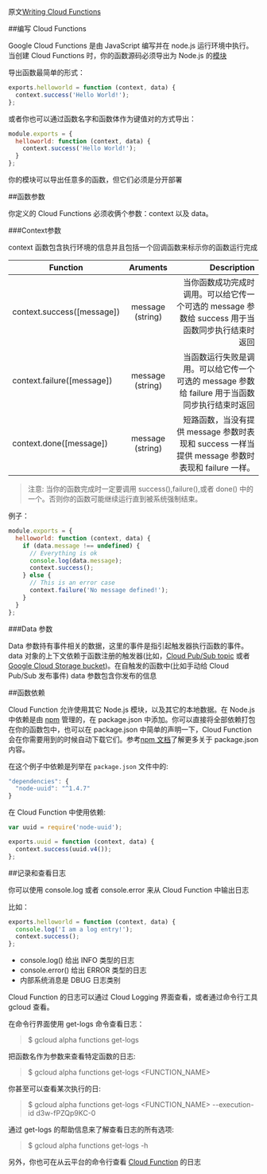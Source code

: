 原文[Writing Cloud Functions](https://cloud.google.com/functions/writing)

##编写 Cloud Functions

Google Cloud Functions 是由 JavaScript 编写并在 node.js 运行环境中执行。当创建 Cloud Functions 时，你的函数源码必须导出为 Node.js 的[模块](https://nodejs.org/api/modules.html)

导出函数最简单的形式：

```js
exports.helloworld = function (context, data) {
  context.success('Hello World!');
};
```

或者你也可以通过函数名字和函数体作为键值对的方式导出：

```js
module.exports = {
  helloworld: function (context, data) {
    context.success('Hello World!');
  }
};
```

你的模块可以导出任意多的函数，但它们必须是分开部署

##函数参数

你定义的 Cloud Functions 必须收俩个参数：context 以及 data。

###Context参数

context 函数包含执行环境的信息并且包括一个回调函数来标示你的函数运行完成

| Function       | Aruments           | Description  |
| ------------- |:-------------:| -----:|
|context.success([message])|message (string)|当你函数成功完成时调用。可以给它传一个可选的 message 参数给 success 用于当函数同步执行结束时返回|
|context.failure([message])|message (string)|当函数运行失败是调用。可以给它传一个可选的 message 参数给 failure 用于当函数同步执行结束时返回|
|context.done([message])|message (string)|短路函数，当没有提供 message 参数时表现和 success 一样当提供 message 参数时表现和 failure 一样。|

>注意: 当你的函数完成时一定要调用 success(),failure(),或者 done() 中的一个。否则你的函数可能继续运行直到被系统强制结束。

例子：

```js
module.exports = {
  helloworld: function (context, data) {
    if (data.message !== undefined) {
      // Everything is ok
      console.log(data.message);
      context.success();
    } else {
      // This is an error case
      context.failure('No message defined!');
    }
  }
};
```

###Data 参数

Data 参数持有事件相关的数据，这里的事件是指引起触发器执行函数的事件。data 对象的上下文依赖于函数注册的触发器(比如，[Cloud Pub/Sub topic](https://cloud.google.com/pubsub/docs) 或者 [Google Cloud Storage bucket](https://cloud.google.com/storage/docs/))。在自触发的函数中(比如手动给 Cloud Pub/Sub 发布事件) data 参数包含你发布的信息

##函数依赖

Cloud Function 允许使用其它 Node.js 模块，以及其它的本地数据。在 Node.js 中依赖是由 [npm](https://docs.npmjs.com/) 管理的，在 package.json 中添加。你可以直接将全部依赖打包在你的函数包中，也可以在 package.json 中简单的声明一下，Cloud Function 会在你需要用到的时候自动下载它们。参考[npm 文档](https://docs.npmjs.com/files/package.json)了解更多关于 package.json 内容。

在这个例子中依赖是列举在 `package.json` 文件中的:

```js
"dependencies": {
  "node-uuid": "^1.4.7"
}
```
在 Cloud Function 中使用依赖:

```js
var uuid = require('node-uuid');

exports.uuid = function (context, data) {
  context.success(uuid.v4());
};
```

##记录和查看日志

你可以使用 console.log 或者 console.error 来从 Cloud Function 中输出日志

比如：

```js
exports.helloworld = function (context, data) {
  console.log('I am a log entry!');
  context.success();
};
```

* console.log() 给出 INFO 类型的日志
* console.error() 给出 ERROR 类型的日志
* 内部系统消息是 DBUG 日志类别

Cloud Function 的日志可以通过 Cloud Logging 界面查看，或者通过命令行工具 gcloud 查看。

在命令行界面使用 get-logs 命令查看日志：

> $ gcloud alpha functions get-logs

把函数名作为参数来查看特定函数的日志:


> $ gcloud alpha functions get-logs <FUNCTION_NAME>

你甚至可以查看某次执行的日:

> $ gcloud alpha functions get-logs <FUNCTION_NAME> --execution-id d3w-fPZQp9KC-0

通过 get-logs 的帮助信息来了解查看日志的所有选项:

> $ gcloud alpha functions get-logs -h

另外，你也可在从云平台的命令行查看 [Cloud Function](https://console.cloud.google.com/project/_/logs?service=cloudfunctions.googleapis.com&_ga=1.6185779.1008720489.1449201561) 的日志
